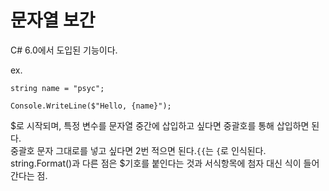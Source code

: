 # 문자열 보간
C# 6.0에서 도입된 기능이다. <br/>

ex.
```CSharp
string name = "psyc";

Console.WriteLine($"Hello, {name}");
```
$로 시작되며, 특정 변수를 문자열 중간에 삽입하고 싶다면 중괄호를 통해 삽입하면 된다. <br/>
중괄호 문자 그대로를 넣고 싶다면 2번 적으면 된다.```{{```는 ```{```로 인식된다. <br/>
string.Format()과 다른 점은 $기호를 붙인다는 것과 서식항목에 첨자 대신 식이 들어간다는 점.
